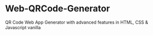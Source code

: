 # Web-QRCode-Generator
QR Code Web App Generator with advanced features in HTML, CSS &amp; Javascript vanilla
